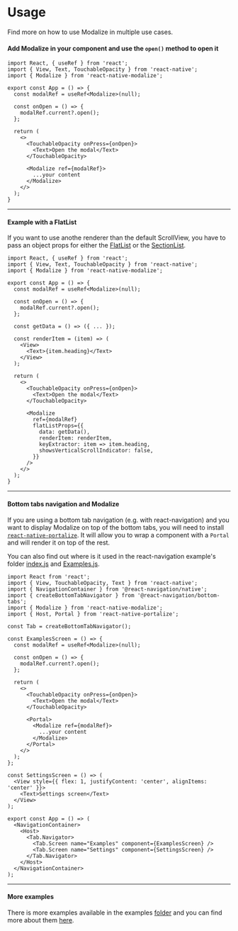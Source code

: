 # Usage

Find more on how to use Modalize in multiple use cases.

#### Add Modalize in your component and use the `open()` method to open it

```tsx
import React, { useRef } from 'react';
import { View, Text, TouchableOpacity } from 'react-native';
import { Modalize } from 'react-native-modalize';

export const App = () => {
  const modalRef = useRef<Modalize>(null);

  const onOpen = () => {
    modalRef.current?.open();
  };

  return (
    <>
      <TouchableOpacity onPress={onOpen}>
        <Text>Open the modal</Text>
      </TouchableOpacity>

      <Modalize ref={modalRef}>
        ...your content
      </Modalize>
    </>
  );
}
```

****

#### Example with a FlatList

If you want to use anothe renderer than the default ScrollView, you have to pass an object props for either the [FlatList](http://localhost:3000/#/PROPS?id=flatlistprops) or the [SectionList](http://localhost:3000/#/PROPS?id=sectionlistprops).

```tsx
import React, { useRef } from 'react';
import { View, Text, TouchableOpacity } from 'react-native';
import { Modalize } from 'react-native-modalize';

export const App = () => {
  const modalRef = useRef<Modalize>(null);

  const onOpen = () => {
    modalRef.current?.open();
  };

  const getData = () => ({ ... });

  const renderItem = (item) => (
    <View>
      <Text>{item.heading}</Text>
    </View>
  );

  return (
    <>
      <TouchableOpacity onPress={onOpen}>
        <Text>Open the modal</Text>
      </TouchableOpacity>

      <Modalize
        ref={modalRef}
        flatListProps={{
          data: getData(),
          renderItem: renderItem,
          keyExtractor: item => item.heading,
          showsVerticalScrollIndicator: false,
        }}
      />
    </>
  );
}
```

****

#### Bottom tabs navigation and Modalize

If you are using a bottom tab navigation (e.g. with react-navigation) and you want to display Modalize on top of the bottom tabs, you will need to install [`react-native-portalize`](https://github.com/jeremybarbet/react-native-portalize). It will allow you to wrap a component with a `Portal` and will render it on top of the rest.

You can also find out where is it used in the react-navigation example's folder [index.js](https://github.com/jeremybarbet/react-native-modalize/blob/master/examples/react-navigation/src/index.js#L8-L12) and [Examples.js](https://github.com/jeremybarbet/react-native-modalize/blob/master/examples/react-navigation/src/screens/Examples.js#L39-L49).

```tsx
import React from 'react';
import { View, TouchableOpacity, Text } from 'react-native';
import { NavigationContainer } from '@react-navigation/native';
import { createBottomTabNavigator } from '@react-navigation/bottom-tabs';
import { Modalize } from 'react-native-modalize';
import { Host, Portal } from 'react-native-portalize';

const Tab = createBottomTabNavigator();

const ExamplesScreen = () => {
  const modalRef = useRef<Modalize>(null);

  const onOpen = () => {
    modalRef.current?.open();
  };

  return (
    <>
      <TouchableOpacity onPress={onOpen}>
        <Text>Open the modal</Text>
      </TouchableOpacity>

      <Portal>
        <Modalize ref={modalRef}>
          ...your content
        </Modalize>
      </Portal>
    </>
  );
};

const SettingsScreen = () => (
  <View style={{ flex: 1, justifyContent: 'center', alignItems: 'center' }}>
    <Text>Settings screen</Text>
  </View>
);

export const App = () => (
  <NavigationContainer>
    <Host>
      <Tab.Navigator>
        <Tab.Screen name="Examples" component={ExamplesScreen} />
        <Tab.Screen name="Settings" component={SettingsScreen} />
      </Tab.Navigator>
    </Host>
  </NavigationContainer>
);
```

****

#### More examples

There is more examples available in the examples [folder](https://github.com/jeremybarbet/react-native-modalize/tree/master/examples) and you can find more about them [here](/EXAMPLES.md).
